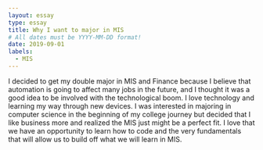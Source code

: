 ```yaml
---
layout: essay
type: essay
title: Why I want to major in MIS
# All dates must be YYYY-MM-DD format!
date: 2019-09-01
labels:
  - MIS
---
```


I decided to get my double major in MIS and Finance because I believe that automation is going to affect many jobs in the future, and I thought it was a good idea to be involved with the technological boom.  I love technology and learning my way through new devices.  I was interested in majoring in computer science in the beginning of my college journey but decided that I like business more and realized the MIS just might be a perfect fit.  I love that we have an opportunity to learn how to code and the very fundamentals that will allow us to build off what we will learn in MIS.
